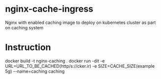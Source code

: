 # nginx-cache-ingress
Nginx with enabled caching image to deploy on kubernetes cluster as part on caching system
# Instruction
docker build -t nginx-caching .
docker run -dit -e URL=URL_TO_BE_CACHED(http/s://cker.ir) -e SIZE=CACHE_SIZE(example 5g) --name=caching caching
